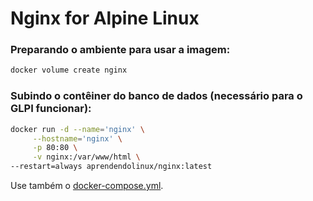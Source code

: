 # Nginx for Alpine Linux

<h3>Preparando o ambiente para usar a imagem: </h3>

~~~bash
docker volume create nginx
~~~

<h3>Subindo o contêiner do banco de dados (necessário para o GLPI funcionar):</h3>

~~~bash
docker run -d --name='nginx' \
     --hostname='nginx' \
     -p 80:80 \
     -v nginx:/var/www/html \
--restart=always aprendendolinux/nginx:latest
~~~

Use também o [docker-compose.yml]([https://#](https://github.com/AprendendoLinux/nginx/blob/main/docker-compose.yml)).
